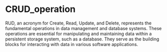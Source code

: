 # CRUD_operation
RUD, an acronym for Create, Read, Update, and Delete, represents the fundamental operations in data management and database systems. These operations are essential for manipulating and maintaining data within a persistent storage system, such as a database. They serve as the building blocks for interacting with data in various software applications.
